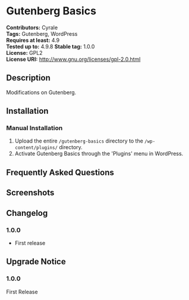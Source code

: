 # Gutenberg Basics #
**Contributors:**      Cyrale  
**Tags:**              Gutenberg, WordPress  
**Requires at least:** 4.9  
**Tested up to:**      4.9.8 
**Stable tag:**        1.0.0  
**License:**           GPL2  
**License URI:**       http://www.gnu.org/licenses/gpl-2.0.html  

## Description ##

Modifications on Gutenberg.

## Installation ##

### Manual Installation ###

1. Upload the entire `/gutenberg-basics` directory to the `/wp-content/plugins/` directory.
2. Activate Gutenberg Basics through the 'Plugins' menu in WordPress.

## Frequently Asked Questions ##


## Screenshots ##


## Changelog ##

### 1.0.0 ###
* First release

## Upgrade Notice ##

### 1.0.0 ###
First Release
